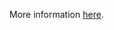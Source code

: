 More information [here](https://docs.prismacloud.io/en/enterprise-edition/policy-reference/azure-policies/azure-iam-policies/azr-iam-249).
